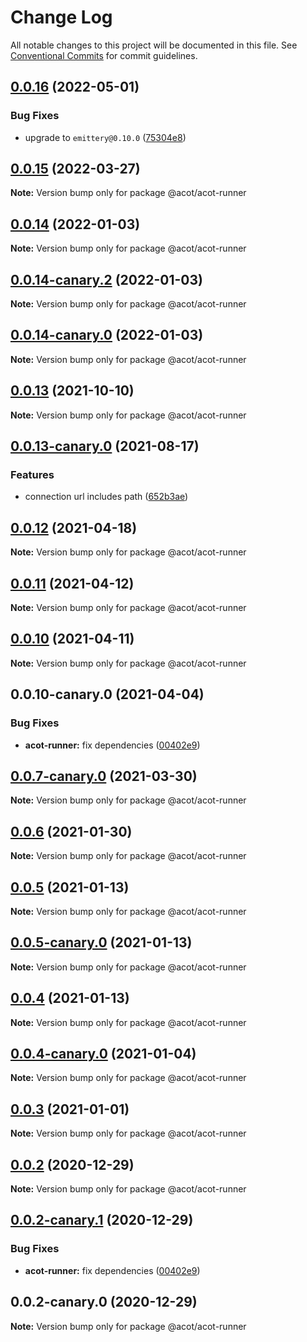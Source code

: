 # Change Log

All notable changes to this project will be documented in this file.
See [Conventional Commits](https://conventionalcommits.org) for commit guidelines.

## [0.0.16](https://github.com/acot-a11y/acot/compare/v0.0.15...v0.0.16) (2022-05-01)

### Bug Fixes

- upgrade to `emittery@0.10.0` ([75304e8](https://github.com/acot-a11y/acot/commit/75304e89832b671ca1a01015acf9283d13d042dd))

## [0.0.15](https://github.com/acot-a11y/acot/compare/v0.0.14...v0.0.15) (2022-03-27)

**Note:** Version bump only for package @acot/acot-runner

## [0.0.14](https://github.com/acot-a11y/acot/compare/v0.0.14-canary.2...v0.0.14) (2022-01-03)

**Note:** Version bump only for package @acot/acot-runner

## [0.0.14-canary.2](https://github.com/acot-a11y/acot/compare/v0.0.14-canary.1...v0.0.14-canary.2) (2022-01-03)

**Note:** Version bump only for package @acot/acot-runner

## [0.0.14-canary.0](https://github.com/acot-a11y/acot/compare/v0.0.13...v0.0.14-canary.0) (2022-01-03)

**Note:** Version bump only for package @acot/acot-runner

## [0.0.13](https://github.com/acot-a11y/acot/compare/v0.0.13-canary.0...v0.0.13) (2021-10-10)

**Note:** Version bump only for package @acot/acot-runner

## [0.0.13-canary.0](https://github.com/acot-a11y/acot/compare/v0.0.12...v0.0.13-canary.0) (2021-08-17)

### Features

- connection url includes path ([652b3ae](https://github.com/acot-a11y/acot/commit/652b3ae572de2d7a4033c0c509dbdfe5c01b8e6d))

## [0.0.12](https://github.com/acot-a11y/acot/compare/v0.0.11...v0.0.12) (2021-04-18)

**Note:** Version bump only for package @acot/acot-runner

## [0.0.11](https://github.com/acot-a11y/acot/compare/v0.0.10...v0.0.11) (2021-04-12)

**Note:** Version bump only for package @acot/acot-runner

## [0.0.10](https://github.com/acot-a11y/acot/compare/v0.0.10-canary.0...v0.0.10) (2021-04-11)

**Note:** Version bump only for package @acot/acot-runner

## 0.0.10-canary.0 (2021-04-04)

### Bug Fixes

- **acot-runner:** fix dependencies ([00402e9](https://github.com/acot-a11y/acot/commit/00402e9fe33bba70d90a3917b7ad46071878bef7))

## [0.0.7-canary.0](https://github.com/acot-a11y/acot/compare/@acot/acot-runner@0.0.6...@acot/acot-runner@0.0.7-canary.0) (2021-03-30)

**Note:** Version bump only for package @acot/acot-runner

## [0.0.6](https://github.com/acot-a11y/acot/compare/@acot/acot-runner@0.0.5...@acot/acot-runner@0.0.6) (2021-01-30)

**Note:** Version bump only for package @acot/acot-runner

## [0.0.5](https://github.com/acot-a11y/acot/compare/@acot/acot-runner@0.0.5-canary.0...@acot/acot-runner@0.0.5) (2021-01-13)

**Note:** Version bump only for package @acot/acot-runner

## [0.0.5-canary.0](https://github.com/acot-a11y/acot/compare/@acot/acot-runner@0.0.4...@acot/acot-runner@0.0.5-canary.0) (2021-01-13)

**Note:** Version bump only for package @acot/acot-runner

## [0.0.4](https://github.com/acot-a11y/acot/compare/@acot/acot-runner@0.0.4-canary.0...@acot/acot-runner@0.0.4) (2021-01-13)

**Note:** Version bump only for package @acot/acot-runner

## [0.0.4-canary.0](https://github.com/acot-a11y/acot/compare/@acot/acot-runner@0.0.3...@acot/acot-runner@0.0.4-canary.0) (2021-01-04)

**Note:** Version bump only for package @acot/acot-runner

## [0.0.3](https://github.com/acot-a11y/acot/compare/@acot/acot-runner@0.0.2...@acot/acot-runner@0.0.3) (2021-01-01)

**Note:** Version bump only for package @acot/acot-runner

## [0.0.2](https://github.com/acot-a11y/acot/compare/@acot/acot-runner@0.0.2-canary.1...@acot/acot-runner@0.0.2) (2020-12-29)

**Note:** Version bump only for package @acot/acot-runner

## [0.0.2-canary.1](https://github.com/acot-a11y/acot/compare/@acot/acot-runner@0.0.2-canary.0...@acot/acot-runner@0.0.2-canary.1) (2020-12-29)

### Bug Fixes

- **acot-runner:** fix dependencies ([00402e9](https://github.com/acot-a11y/acot/commit/00402e9fe33bba70d90a3917b7ad46071878bef7))

## 0.0.2-canary.0 (2020-12-29)

**Note:** Version bump only for package @acot/acot-runner
